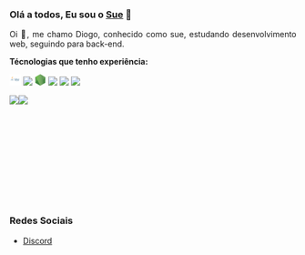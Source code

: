 ### Olá a todos, Eu sou o [Sue](https://github.com/suegoid) 👋

<p align="justify">Oi 👋, me chamo Diogo, conhecido como sue, estudando desenvolvimento web, seguindo para back-end.</p>

**Técnologias que tenho experiência:**  

<code><img height="20" src="https://raw.githubusercontent.com/github/explore/80688e429a7d4ef2fca1e82350fe8e3517d3494d/topics/java/java.png"></code>
<code><img height="20" src="https://avatars.githubusercontent.com/u/1134463?v=4"></code>
<code><img height="20" src="https://raw.githubusercontent.com/github/explore/80688e429a7d4ef2fca1e82350fe8e3517d3494d/topics/nodejs/nodejs.png"></code>
<code><img height="20" src="https://camo.githubusercontent.com/4a1c4416d6dc919a0d88b3e0c0daad321e0701b90ae2f06ec899618f354ae237/68747470733a2f2f637574742e6c792f615175684c7678"></code>
<code><img height="20" src="https://camo.githubusercontent.com/999d9492316ee30fa7a2da896f9191a0356018a1f9b08497376bd1ac46fd208f/68747470733a2f2f6269742e6c792f3372316b7a7859"></code>
<code><img height="20" src="https://upload.wikimedia.org/wikipedia/commons/thumb/2/27/PHP-logo.svg/1200px-PHP-logo.svg.png"></code>
<div align="center">
<img align="left" src="https://github-readme-stats.vercel.app/api?username=Suegoid&show_icons=true&theme=dark"/>
<img align="left" src="https://github-readme-stats.vercel.app/api/top-langs/?username=Suegoid&theme=dark"/>
</div><br><br><br><br><br><br><br><br><br><br><br>

### Redes Sociais
- [Discord](https://discord.gg/KZmDrSDB5U)

